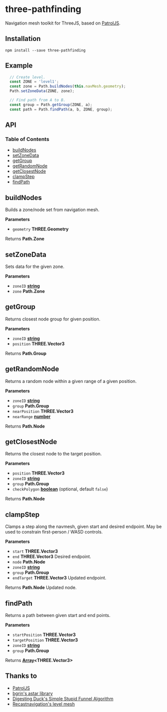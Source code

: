 # three-pathfinding

Navigation mesh toolkit for ThreeJS, based on [PatrolJS](https://github.com/nickjanssen/PatrolJS).

## Installation

```
npm install --save three-pathfinding
```

## Example

```js
  // Create level.
  const ZONE = 'level1';
  const zone = Path.buildNodes(this.navMesh.geometry);
  Path.setZoneData(ZONE, zone);

  // Find path from A to B.
  const group = Path.getGroup(ZONE, a);
  const path = Path.findPath(a, b, ZONE, group);
```

## API

<!--- API BEGIN --->

<!-- Generated by documentation.js. Update this documentation by updating the source code. -->

### Table of Contents

-   [buildNodes](#buildnodes)
-   [setZoneData](#setzonedata)
-   [getGroup](#getgroup)
-   [getRandomNode](#getrandomnode)
-   [getClosestNode](#getclosestnode)
-   [clampStep](#clampstep)
-   [findPath](#findpath)

## buildNodes

Builds a zone/node set from navigation mesh.

**Parameters**

-   `geometry` **THREE.Geometry** 

Returns **Path.Zone** 

## setZoneData

Sets data for the given zone.

**Parameters**

-   `zoneID` **[string](https://developer.mozilla.org/en-US/docs/Web/JavaScript/Reference/Global_Objects/String)** 
-   `zone` **Path.Zone** 

## getGroup

Returns closest node group for given position.

**Parameters**

-   `zoneID` **[string](https://developer.mozilla.org/en-US/docs/Web/JavaScript/Reference/Global_Objects/String)** 
-   `position` **THREE.Vector3** 

Returns **Path.Group** 

## getRandomNode

Returns a random node within a given range of a given position.

**Parameters**

-   `zoneID` **[string](https://developer.mozilla.org/en-US/docs/Web/JavaScript/Reference/Global_Objects/String)** 
-   `group` **Path.Group** 
-   `nearPosition` **THREE.Vector3** 
-   `nearRange` **[number](https://developer.mozilla.org/en-US/docs/Web/JavaScript/Reference/Global_Objects/Number)** 

Returns **Path.Node** 

## getClosestNode

Returns the closest node to the target position.

**Parameters**

-   `position` **THREE.Vector3** 
-   `zoneID` **[string](https://developer.mozilla.org/en-US/docs/Web/JavaScript/Reference/Global_Objects/String)** 
-   `group` **Path.Group** 
-   `checkPolygon` **[boolean](https://developer.mozilla.org/en-US/docs/Web/JavaScript/Reference/Global_Objects/Boolean)**  (optional, default `false`)

Returns **Path.Node** 

## clampStep

Clamps a step along the navmesh, given start and desired endpoint. May be
used to constrain first-person / WASD controls.

**Parameters**

-   `start` **THREE.Vector3** 
-   `end` **THREE.Vector3** Desired endpoint.
-   `node` **Path.Node** 
-   `zoneID` **[string](https://developer.mozilla.org/en-US/docs/Web/JavaScript/Reference/Global_Objects/String)** 
-   `group` **Path.Group** 
-   `endTarget` **THREE.Vector3** Updated endpoint.

Returns **Path.Node** Updated node.

## findPath

Returns a path between given start and end points.

**Parameters**

-   `startPosition` **THREE.Vector3** 
-   `targetPosition` **THREE.Vector3** 
-   `zoneID` **[string](https://developer.mozilla.org/en-US/docs/Web/JavaScript/Reference/Global_Objects/String)** 
-   `group` **Path.Group** 

Returns **[Array](https://developer.mozilla.org/en-US/docs/Web/JavaScript/Reference/Global_Objects/Array)&lt;THREE.Vector3>** 
<!--- API END --->

## Thanks to

* [PatrolJS](https://github.com/nickjanssen/PatrolJS)
* [bgrin's astar library](https://github.com/bgrins/javascript-astar)
* [Digesting Duck's Simple Stupid Funnel Algorithm](http://digestingduck.blogspot.jp/2010/03/simple-stupid-funnel-algorithm.html)
* [Recastnavigation's level mesh](https://github.com/memononen/recastnavigation)

